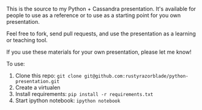 This is the source to my Python + Cassandra presentation.  It's available for people to use as a reference or to use as a starting point for you own presentation.

Feel free to fork, send pull requests, and use the presentation as a learning or teaching tool.

If you use these materials for your own presentation, please let me know!  

To use:

1. Clone this repo: `git clone git@github.com:rustyrazorblade/python-presentation.git`
2. Create a virtualen
3. Install requirements: `pip install -r requirements.txt`
4. Start ipython notebook: `ipython notebook`
